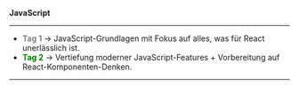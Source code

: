 **JavaScript**

------

* <span style="color:grey">**Tag 1**</span> → JavaScript-Grundlagen mit Fokus auf alles, was für React unerlässlich ist.
* <span style="color:green">**Tag 2**</span> → Vertiefung moderner JavaScript-Features + Vorbereitung auf React-Komponenten-Denken.

___

